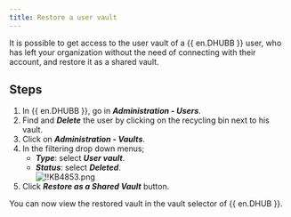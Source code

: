 ```yaml
---
title: Restore a user vault
---
```

It is possible to get access to the user vault of a {{ en.DHUBB }} user, who has left your organization without the need of connecting with their account, and restore it as a shared vault.

## Steps

1. In {{ en.DHUBB }}, go in ***Administration - Users***.
1. Find and ***Delete*** the user by clicking on the recycling bin next to his vault.
1. Click on ***Administration - Vaults***.
1. In the filtering drop down menus;
   - ***Type***: select ***User vault***.
   - ***Status***: select ***Deleted***.  
   ![!!KB4853.png](https://webdevolutions.azureedge.net/docs/en/kb/KB4853.png)
1. Click ***Restore as a Shared Vault*** button.  

You can now view the restored vault in the vault selector of {{ en.DHUB }}.
